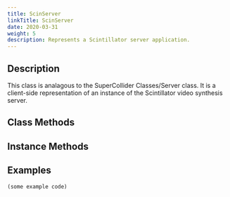 ```yaml
---
title: ScinServer
linkTitle: ScinServer
date: 2020-03-31
weight: 5
description: Represents a Scintillator server application.
---
```


## Description
This class is analagous to the SuperCollider Classes/Server class. It is a client-side representation of an instance of the Scintillator video synthesis server.
## Class Methods

## Instance Methods

## Examples

```
(some example code)
```
